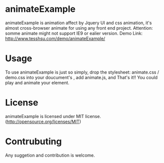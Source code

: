 animateExample
==============
animateExample is animation affect by Jquery UI and css animation, it's almost cross-browser animate for using any front end project. Attention: somme animate might not support IE9 or ealier version.
Demo Link: http://www.tesshsu.com/demo/animateExample/

Usage
==============
To use animateExample is just so simply, drop the stylesheet: animate.css / demo.css into your doucument's <head>, add animate.js, and That's it!! You could play and animate your element.

License
==============
animateExample is licensed under MIT license. (http://opensource.org/licenses/MIT)

Contrubuting
==============
Any suggetion and contribution is welcome.
